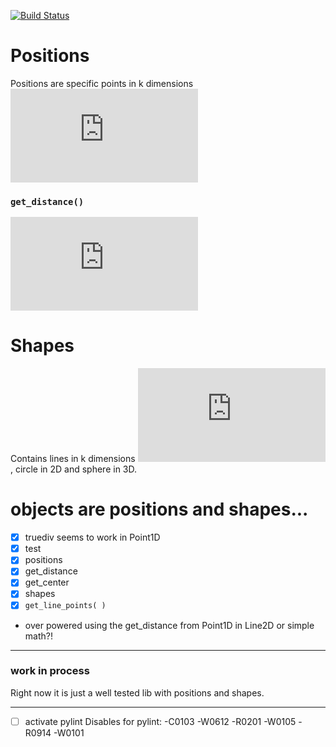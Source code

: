 [![Build Status](https://travis-ci.com/mow09/objects.svg?token=3YzpCr7zqrJRwks2k22w&branch=master)](https://travis-ci.com/mow09/objects)

# Positions
Positions are specific points in k dimensions ![k = {1,2,3}](https://latex.codecogs.com/gif.latex?k%20%3D%20%7B1%2C2%2C3%7D)

### `get_distance()`
![d(\mathbf{p,q})=\sqrt{\sum_{i=1}^n(p_i-q_i)^2}](https://latex.codecogs.com/gif.latex?d%28%5Cmathbf%7Bp%2Cq%7D%29%3D%5Csqrt%7B%5Csum_%7Bi%3D1%7D%5En%28p_i-q_i%29%5E2%7D)

# Shapes
Contains lines in k dimensions ![k = {1,2,3}](https://latex.codecogs.com/gif.latex?k%20%3D%20%7B1%2C2%2C3%7D), circle in 2D and sphere in 3D.

# objects are positions and shapes...

- [x] truediv seems to work in Point1D
- [x] test
- [x] positions
- [x] get_distance
- [x] get_center
- [x] shapes
- [x] ``get_line_points( )``

- over powered using the get_distance from Point1D in Line2D or simple math?!

---

### work in process
Right now it is just a well tested lib with positions and shapes.

---

- [ ] activate pylint
Disables for pylint:
-C0103
-W0612
-R0201
-W0105
-R0914
-W0101
